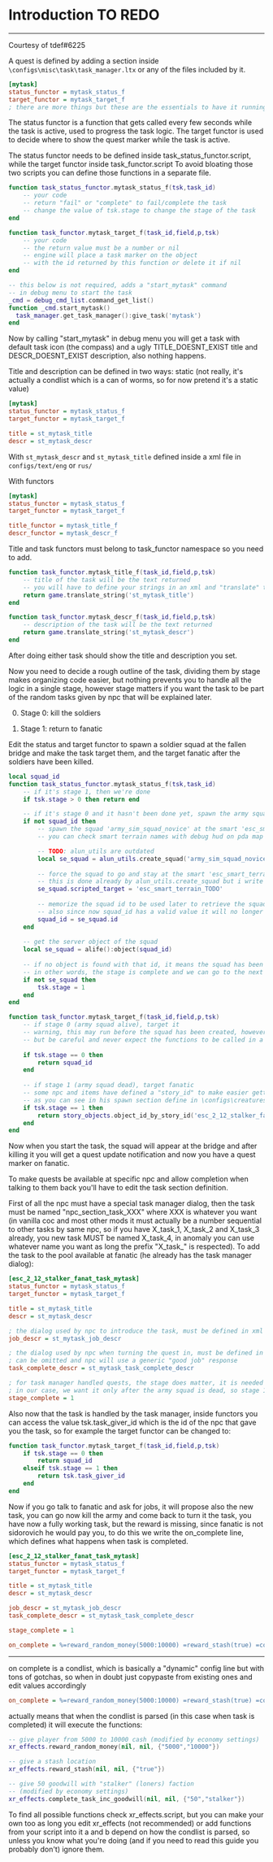 # Introduction TO REDO

___

Courtesy of tdef#6225

A quest is defined by adding a section inside `\configs\misc\task\task_manager.ltx` or any of the files included by it.

```ini title="\configs\misc\task\task_manager.ltx"
[mytask]
status_functor = mytask_status_f
target_functor = mytask_target_f
; there are more things but these are the essentials to have it running
```

The status functor is a function that gets called every few seconds while the task is active, used to progress the task logic.
The target functor is used to decide where to show the quest marker while the task is active.

The status functor needs to be defined inside task_status_functor.script, while the target functor inside task_functor.script
To avoid bloating those two scripts you can define those functions in a separate file.

```lua title="mytask.script"
function task_status_functor.mytask_status_f(tsk,task_id)
	-- your code
	-- return "fail" or "complete" to fail/complete the task
	-- change the value of tsk.stage to change the stage of the task
end

function task_functor.mytask_target_f(task_id,field,p,tsk)
	-- your code
	-- the return value must be a number or nil
	-- engine will place a task marker on the object 
    -- with the id returned by this function or delete it if nil
end

-- this below is not required, adds a "start_mytask" command
-- in debug menu to start the task 
_cmd = debug_cmd_list.command_get_list()
function _cmd.start_mytask()
  task_manager.get_task_manager():give_task('mytask')
end
```

Now by calling "start_mytask" in debug menu you will get a task with default task icon (the compass) and a ugly TITLE_DOESNT_EXIST title and DESCR_DOESNT_EXIST description, also nothing happens.

Title and description can be defined in two ways:
static (not really, it's actually a condlist which is a can of worms, so for now pretend it's a static value)

```ini title="\configs\misc\task\task_manager.ltx"
[mytask]
status_functor = mytask_status_f
target_functor = mytask_target_f

title = st_mytask_title
descr = st_mytask_descr
```

With `st_mytask_descr` and `st_mytask_title` defined inside a xml file in `configs/text/eng` or `rus/`

With functors

```ini title="\configs\misc\task\task_manager.ltx"
[mytask]
status_functor = mytask_status_f
target_functor = mytask_target_f

title_functor = mytask_title_f
descr_functor = mytask_descr_f
```

Title and task functors must belong to task_functor namespace so you need to add.

```lua title="mytask.script"
function task_functor.mytask_title_f(task_id,field,p,tsk)
    -- title of the task will be the text returned
    -- you will have to define your strings in an xml and "translate" the string id 
    return game.translate_string('st_mytask_title')
end

function task_functor.mytask_descr_f(task_id,field,p,tsk)
    -- description of the task will be the text returned
    return game.translate_string('st_mytask_descr')
end
```

After doing either task should show the title and description you set.

Now you need to decide a rough outline of the task, dividing them by stage makes organizing code easier, but nothing prevents you to handle all the logic in a single stage, however stage matters if you want the task to be part of the random tasks given by npc that will be explained later.

0. Stage 0: kill the soldiers

1. Stage 1: return to fanatic

Edit the status and target functor to spawn a soldier squad at the fallen bridge and make the task target them, and the target fanatic after the soldiers have been killed.

```lua title="mytask.script"
local squad_id
function task_status_functor.mytask_status_f(tsk,task_id)
    -- if it's stage 1, then we're done
	if tsk.stage > 0 then return end

    -- if it's stage 0 and it hasn't been done yet, spawn the army squad at the fallen bridge and make them stay there
    if not squad_id then
        -- spawn the squad 'army_sim_squad_novice' at the smart 'esc_smart_terrain_TODO'
        -- you can check smart terrain names with debug hud on pda map

        -- TODO: alun_utils are outdated
        local se_squad = alun_utils.create_squad('army_sim_squad_novice', 'esc_smart_terrain_TODO')
        
        -- force the squad to go and stay at the smart 'esc_smart_terrain_TODO'
        -- this is done already by alun_utils.create_squad but i write here too to make it clear how to
        se_squad.scripted_target = 'esc_smart_terrain_TODO'
        
        -- memorize the squad id to be used later to retrieve the squad object to check if still exists and for the target functor
        -- also since now squad_id has a valid value it will no longer be "falsy" so this block won't be executed on the next status functor run
        squad_id = se_squad.id
    end
    
    -- get the server object of the squad
    local se_squad = alife():object(squad_id)
    
    -- if no object is found with that id, it means the squad has been destroyed (happens automatically when all of its members are killed)
    -- in other words, the stage is complete and we can go to the next one
    if not se_squad then
        tsk.stage = 1
    end
end

function task_functor.mytask_target_f(task_id,field,p,tsk)
	-- if stage 0 (army squad alive), target it
	-- warning, this may run before the squad has been created, however since nil is a valid value for target functor (no marker) it's ok
	-- but be careful and never expect the functions to be called in a specific order
	
	if tsk.stage == 0 then
		return squad_id
	end
	
	-- if stage 1 (army squad dead), target fanatic
	-- some npc and items have defined a "story_id" to make easier getting their objects in script, in fanatic case it's "esc_2_12_stalker_fanat"
	-- as you can see in his spawn section define in \configs\creatures\spawn_sections_escape.ltx
	if tsk.stage == 1 then
		return story_objects.object_id_by_story_id('esc_2_12_stalker_fanat')
	end
end
```

Now when you start the task, the squad will appear at the bridge and after killing it you will get a quest update notification and now you have a quest marker on fanatic.

To make quests be available at specific npc and allow completion when talking to them back you'll have to edit the task section definition.

First of all the npc must have a special task manager dialog, then the task must be named "npc_section_task_XXX" where XXX is whatever you want (in vanilla coc and most other mods it must actually be a number sequential to other tasks by same npc, so if you have X_task_1, X_task_2 and X_task_3 already, you new task MUST be named X_task_4, in anomaly you can use whatever name you want as long the prefix "X_task_" is respected).
To add the task to the pool available at fanatic (he already has the task manager dialog):

```ini title="\configs\misc\task\task_manager.ltx"
[esc_2_12_stalker_fanat_task_mytask]
status_functor = mytask_status_f
target_functor = mytask_target_f

title = st_mytask_title
descr = st_mytask_descr

; the dialog used by npc to introduce the task, must be defined in xml
job_descr = st_mytask_job_descr

; the dialog used by npc when turning the quest in, must be defined in xml
; can be omitted and npc will use a generic "good job" response
task_complete_descr = st_mytask_task_complete_descr

; for task manager handled quests, the stage does matter, it is needed by the npc to know if he should show the "the job is done" dialog to turn it in
; in our case, we want it only after the army squad is dead, so stage 1
stage_complete = 1
```

Also now that the task is handled by the task manager, inside functors you can access the value tsk.task_giver_id which is the id of the npc that gave you the task, so for example the target functor can be changed to:

```lua title="mytask.script"
function task_functor.mytask_target_f(task_id,field,p,tsk)
    if tsk.stage == 0 then
        return squad_id
    elseif tsk.stage == 1 then
        return tsk.task_giver_id
    end
end
```

Now if you go talk to fanatic and ask for jobs, it will propose also the new task, you can go now kill the army and come back to turn it the task, you have now a fully working task, but the reward is missing, since fanatic is not sidorovich he would pay you, to do this we write the on_complete line, which defines what happens when task is completed.

```ini title="\configs\misc\task\task_manager.ltx"
[esc_2_12_stalker_fanat_task_mytask]
status_functor = mytask_status_f
target_functor = mytask_target_f

title = st_mytask_title
descr = st_mytask_descr

job_descr = st_mytask_job_descr
task_complete_descr = st_mytask_task_complete_descr

stage_complete = 1

on_complete = %=reward_random_money(5000:10000) =reward_stash(true) =complete_task_inc_goodwill(50:stalker)%
```

___

on complete is a condlist, which is basically a "dynamic" config line but with tons of gotchas, so when in doubt just copypaste from existing ones and edit values accordingly

```ini
on_complete = %=reward_random_money(5000:10000) =reward_stash(true) =complete_task_inc_goodwill(50:stalker)%
```

actually means that when the condlist is parsed (in this case when task is completed) it will execute the functions:

```lua
-- give player from 5000 to 10000 cash (modified by economy settings)
xr_effects.reward_random_money(nil, nil, {"5000","10000"})

-- give a stash location
xr_effects.reward_stash(nil, nil, {"true"})

-- give 50 goodwill with "stalker" (loners) faction 
-- (modified by economy settings)
xr_effects.complete_task_inc_goodwill(nil, nil, {"50","stalker"})
```

To find all possible functions check xr_effects.script, but you can make your own too as long you edit xr_effects (not recommended) or add functions from your script into it
a and b depend on how the condlist is parsed, so unless you know what you're doing (and if you need to read this guide you probably don't) ignore them.
